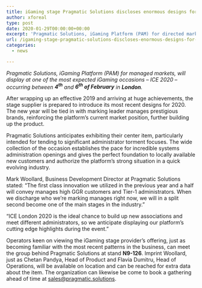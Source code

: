 ```yaml
---
title: iGaming stage Pragmatic Solutions discloses enormous designs for 2020 at ICE London
author: xforeal 
type: post
date: 2020-01-29T00:00:00+00:00
excerpt: 'Pragmatic Solutions, iGaming Platform (PAM) for directed markets, will show at one of the most expected iGaming occasions &amp;ndash; ICE 2020 &amp;ndash; occurring somewhere in the range of fourth and sixth of February in London '
url: /igaming-stage-pragmatic-solutions-discloses-enormous-designs-for-2020-at-ice-london/
categories:
  - news

---
```

_Pragmatic Solutions, iGaming Platform (PAM) for managed markets, will display at one of the most expected iGaming occasions &ndash; ICE 2020 &ndash; occurring between **4<sup>th</sup>** and **6<sup>th</sup> of February** in **London**._ 

After wrapping up an effective 2019 and arriving at huge achievements, the stage supplier is prepared to introduce its most recent designs for 2020. The new year will be tied in with marking leader manages prestigious brands, reinforcing the platform&rsquo;s current market position, further building up the product.

Pragmatic Solutions anticipates exhibiting their center item, particularly intended for tending to significant administrator torment focuses. The wide collection of the occasion establishes the pace for incredible systems administration openings and gives the perfect foundation to locally available new customers and authorize the platform&rsquo;s strong situation in a quick evolving industry.

Mark Woollard, Business Development Director at Pragmatic Solutions stated: &ldquo;The first class innovation we utilized in the previous year and a half will convey manages high GGR customers and Tier-1 administrators. When we discharge who we&rsquo;re marking manages right now, we will in a split second become one of the main stages in the industry.&rdquo;

&ldquo;ICE London 2020 is the ideal chance to build up new associations and meet different administrators, so we anticipate displaying our platform&rsquo;s cutting edge highlights during the event.&rdquo;

Operators keen on viewing the iGaming stage provider&rsquo;s offering, just as becoming familiar with the most recent patterns in the business, can meet the group behind Pragmatic Solutions at stand **N9-126**. Imprint Woollard, just as Chetan Pandya, Head of Product and Flavia Dumitru, Head of Operations, will be available on location and can be reached for extra data about the item. The organization can likewise be come to book a gathering ahead of time at sales@pragmatic.solutions.